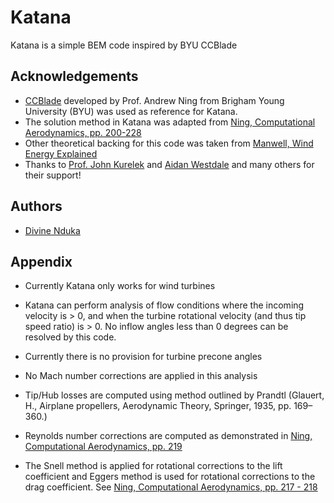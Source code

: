 
# Katana

Katana is a simple BEM code inspired by BYU CCBlade




## Acknowledgements
 - [CCBlade](https://github.com/byuflowlab/CCBlade.jl/tree/master) developed by Prof. Andrew Ning from Brigham Young University (BYU) was used as reference for Katana.
 - The solution method in Katana was adapted from [Ning, Computational Aerodynamics, pp. 200-228](https://byu.box.com/shared/static/ywfayozbj3sr2ot6b32u8nqk5brqvurt.pdf)
 - Other theoretical backing for this code was taken from [Manwell, Wind Energy Explained](https://onlinelibrary.wiley.com/doi/book/10.1002/9781119994367)
 - Thanks to [Prof. John Kurelek](https://smithengineering.queensu.ca/directory/faculty/john-w-kurelek.html) and [Aidan Westdale](https://kurelek.smithengineering.queensu.ca/people/) and many others for their support!
 
 


## Authors

- [Divine Nduka](https://www.linkedin.com/in/divine-nduka-b72479306/?originalSubdomain=ca)


## Appendix

- Currently Katana only works for wind turbines

- Katana can perform analysis of flow conditions where the incoming velocity is > 0, and when the turbine rotational velocity (and thus tip speed ratio) is > 0. No inflow angles less than 0 degrees can be resolved by this code.

- Currently there is no provision for turbine precone angles

- No Mach number corrections are applied in this analysis

- Tip/Hub losses are computed using method outlined by Prandtl (Glauert, H., Airplane propellers, Aerodynamic Theory, Springer, 1935, pp. 169–360.)

- Reynolds number corrections are computed as demonstrated in [Ning, Computational Aerodynamics, pp. 219](https://byu.box.com/shared/static/ywfayozbj3sr2ot6b32u8nqk5brqvurt.pdf)

- The Snell method is applied for rotational corrections to the lift coefficient and Eggers method is used for rotational corrections to the drag coefficient. See [Ning, Computational Aerodynamics, pp. 217 - 218](https://byu.box.com/shared/static/ywfayozbj3sr2ot6b32u8nqk5brqvurt.pdf)


